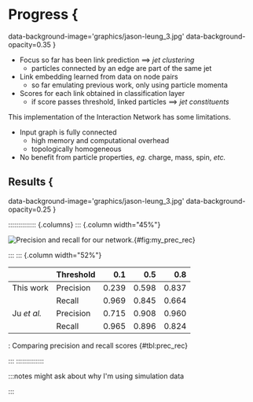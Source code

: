 # Progress {
data-background-image='graphics/jason-leung_3.jpg'
data-background-opacity=0.35
}

- Focus so far has been link prediction $\implies$ _jet clustering_
    - particles connected by an edge are part of the same jet
- Link embedding learned from data on node pairs
    - so far emulating previous work, only using particle momenta
- Scores for each link obtained in classification layer
    - if score passes threshold, linked particles $\implies$ _jet constituents_

This implementation of the Interaction Network has some limitations.

- Input graph is fully connected
    - high memory and computational overhead
    - topologically homogeneous
- No benefit from particle properties, _eg._ charge, mass, spin, _etc._

## Results {
data-background-image='graphics/jason-leung_3.jpg'
data-background-opacity=0.25
}


:::::::::::::: {.columns}
::: {.column width="45%"}

![
Precision and recall for our network.
](assets/prec_rec.svg){#fig:my_prec_rec}

:::
::: {.column width="52%"}

|              | Threshold | 0.1     | 0.5     | 0.8     |
| ------------ | --------- | ------: | ------: | ------: |
| This work    | Precision | 0.239   | 0.598   | 0.837   |
|              | Recall    | 0.969   | 0.845   | 0.664   |
| Ju _et al._  | Precision | 0.715   | 0.908   | 0.960   |
|              | Recall    | 0.965   | 0.896   | 0.824   |

: Comparing precision and recall scores {#tbl:prec_rec}

:::
::::::::::::::

:::notes
might ask about why I'm using simulation data

:::
